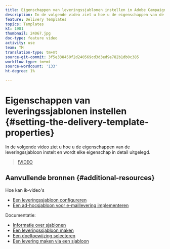 ```yaml
---
title: Eigenschappen van leveringssjablonen instellen in Adobe Campaign Classic
description: In de volgende video ziet u hoe u de eigenschappen van de leveringssjabloon instelt in Adobe Campaign Classic en wordt elke eigenschap in detail uitgelegd.
feature: Delivery Templates
topics: Templates
kt: 1981
thumbnail: 24067.jpg
doc-type: feature video
activity: use
team: TM
translation-type: tm+mt
source-git-commit: 3f5e338450f2d240569cd3d3ed9e782b1db0c385
workflow-type: tm+mt
source-wordcount: '133'
ht-degree: 1%

---
```



# Eigenschappen van leveringssjablonen instellen {#setting-the-delivery-template-properties}

In de volgende video ziet u hoe u de eigenschappen van de leveringssjabloon instelt en wordt elke eigenschap in detail uitgelegd.

>[!VIDEO](https://video.tv.adobe.com/v/24067?quality=12)

## Aanvullende bronnen {#additional-resources}

Hoe kan ik-video&#39;s

* [Een leveringssjabloon configureren](/help/acc/sending-messages/using-delivery-templates/configuring-a-delivery-template.md)
* [Een ad-hocsjabloon voor e-maillevering implementeren](/help/acc/sending-messages/using-delivery-templates/deploying-ad-hoc-email-delivery-template.md)

Documentatie:

* [Informatie over sjablonen](https://docs.campaign.adobe.com/doc/AC/en/DLV_Using_delivery_templates_About_templates.html)
* [Een leveringssjabloon maken](https://docs.campaign.adobe.com/doc/AC/en/DLV_Using_delivery_templates_Creating_a_delivery_template.html)
* [Een doeltoewijzing selecteren](https://docs.campaign.adobe.com/doc/AC/en/DLV_Using_delivery_templates_Selecting_a_target_mapping.html)
* [Een levering maken via een sjabloon](https://docs.campaign.adobe.com/doc/AC/en/DLV_Using_delivery_templates_Creating_a_delivery_from_a_template.html)
